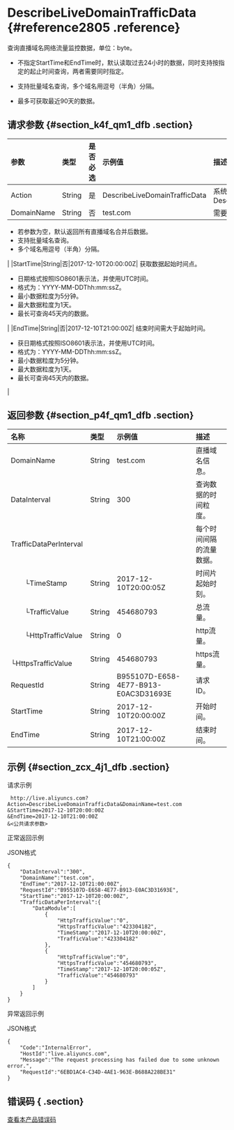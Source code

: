 # DescribeLiveDomainTrafficData {#reference2805 .reference}

查询直播域名网络流量监控数据，单位：byte。

-   不指定StartTime和EndTime时，默认读取过去24小时的数据，同时支持按指定的起止时间查询，两者需要同时指定。

-   支持批量域名查询，多个域名用逗号（半角）分隔。

-   最多可获取最近90天的数据。


## 请求参数 {#section_k4f_qm1_dfb .section}

|参数|类型|是否必选|示例值|描述|
|:-|:-|:---|:--|:-|
|Action|String|是|DescribeLiveDomainTrafficData|系统规定参数。取值：DescribeLiveDomainTrafficData|
|DomainName|String|否|test.com| 需要查询的直播域名。

 -   若参数为空，默认返回所有直播域名合并后数据。
-   支持批量域名查询。
-   多个域名用逗号（半角）分隔。

 |
|StartTime|String|否|2017-12-10T20:00:00Z| 获取数据起始时间点。

 -   日期格式按照ISO8601表示法，并使用UTC时间。
-   格式为：YYYY-MM-DDThh:mm:ssZ。
-   最小数据粒度为5分钟。
-   最大数据粒度为1天。
-   最长可查询45天内的数据。

 |
|EndTime|String|否|2017-12-10T21:00:00Z| 结束时间需大于起始时间。

 -   获日期格式按照ISO8601表示法，并使用UTC时间。
-   格式为：YYYY-MM-DDThh:mm:ssZ。
-   最小数据粒度为5分钟。
-   最大数据粒度为1天。
-   最长可查询45天内的数据。

 |

## 返回参数 {#section_p4f_qm1_dfb .section}

|名称|类型|示例值|描述|
|:-|:-|:--|:-|
|DomainName|String|test.com|直播域名信息。|
|DataInterval|String|300|查询数据的时间粒度。|
|TrafficDataPerInterval| | |每个时间间隔的流量数据。|
|  └TimeStamp|String|2017-12-10T20:00:05Z|时间片起始时刻。|
|  └TrafficValue|String|454680793|总流量。|
|  └HttpTrafficValue|String|0|http流量。|
|  └HttpsTrafficValue|String|454680793|https流量。|
|RequestId|String|B955107D-E658-4E77-B913-E0AC3D31693E|请求ID。|
|StartTime|String|2017-12-10T20:00:00Z|开始时间。|
|EndTime|String|2017-12-10T21:00:00Z|结束时间。|

## 示例 {#section_zcx_4j1_dfb .section}

请求示例

```
 http://live.aliyuncs.com?Action=DescribeLiveDomainTrafficData&DomainName=test.com
&StartTime=2017-12-10T20:00:00Z
&EndTime=2017-12-10T21:00:00Z
&<公共请求参数>
```

正常返回示例

JSON格式

```
{
    "DataInterval":"300",
    "DomainName":"test.com",
    "EndTime":"2017-12-10T21:00:00Z",
    "RequestId":"B955107D-E658-4E77-B913-E0AC3D31693E",
    "StartTime":"2017-12-10T20:00:00Z",
    "TrafficDataPerInterval":{
        "DataModule":[
            {
                "HttpTrafficValue":"0",
                "HttpsTrafficValue":"423304182",
                "TimeStamp":"2017-12-10T20:00:00Z",
                "TrafficValue":"423304182"
            },
            {
                "HttpTrafficValue":"0",
                "HttpsTrafficValue":"454680793",
                "TimeStamp":"2017-12-10T20:00:05Z",
                "TrafficValue":"454680793"
            }
        ]
    }
}
```

异常返回示例

JSON格式

```
{
    "Code":"InternalError",
    "HostId":"live.aliyuncs.com",
    "Message":"The request processing has failed due to some unknown error.",
    "RequestId":"6EBD1AC4-C34D-4AE1-963E-B688A228BE31"
}
```

## 错误码 { .section}

 [查看本产品错误码](https://error-center.aliyun.com/status/product/live) 

